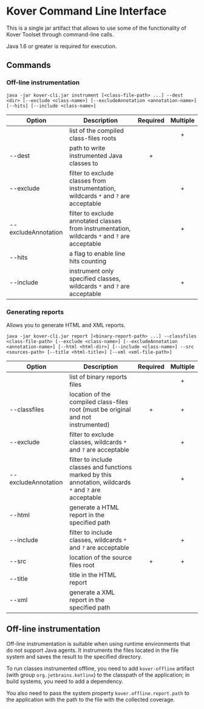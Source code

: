 # Kover Command Line Interface

This is a single jar artifact that allows to use some of the functionality of Kover Toolset through command-line calls.

Java 1.6 or greater is required for execution.

## Commands

### Off-line instrumentation

`java -jar kover-cli.jar instrument [<class-file-path> ...] --dest <dir> [--exclude <class-name>] [--excludeAnnotation <annotation-name>] [--hits] [--include <class-name>]`

| Option                                | Description                                                                                    | Required | Multiple |
|---------------------------------------|------------------------------------------------------------------------------------------------|:--------:|:--------:|
| <class-file-path>                     | list of the compiled class-files roots                                                         |          |    +     |
| --dest <dir>                          | path to write instrumented Java classes to                                                     |    +     |          |
| --exclude <class-name>                | filter to exclude classes from instrumentation, wildcards `*` and `?` are acceptable           |          |    +     |
| --excludeAnnotation <annotation-name> | filter to exclude annotated classes from instrumentation, wildcards `*` and `?` are acceptable |          |    +     |
| --hits                                | a flag to enable line hits counting                                                            |          |          |
| --include <class-name>                | instrument only specified classes, wildcards `*` and `?` are acceptable                        |          |    +     |

### Generating reports
Allows you to generate HTML and XML reports.

`java -jar kover-cli.jar report [<binary-report-path> ...] --classfiles <class-file-path> [--exclude <class-name>] [--excludeAnnotation <annotation-name>] [--html <html-dir>] [--include <class-name>] --src <sources-path> [--title <html-title>] [--xml <xml-file-path>]`

| Option                                | Description                                                                                             | Required | Multiple |
|---------------------------------------|---------------------------------------------------------------------------------------------------------|:--------:|:--------:|
| <binary-report-path>                  | list of binary reports files                                                                            |          |    +     |
| --classfiles <class-file-path>        | location of the compiled class-files root (must be original and not instrumented)                       |    +     |    +     |
| --exclude <class-name>                | filter to exclude classes, wildcards `*` and `?` are acceptable                                         |          |    +     |
| --excludeAnnotation <annotation-name> | filter to include classes and functions marked by this annotation, wildcards `*` and `?` are acceptable |          |    +     |
| --html <html-dir>                     | generate a HTML report in the specified path                                                            |          |          |
| --include <class-name>                | filter to include classes, wildcards `*` and `?` are acceptable                                         |          |    +     |
| --src <sources-path>                  | location of the source files root                                                                       |    +     |    +     |
| --title <html-title>                  | title in the HTML report                                                                                |          |          |
| --xml <xml-file-path>                 | generate a XML report in the specified path                                                             |          |          |

## Off-line instrumentation

Off-line instrumentation is suitable when using runtime environments that do not support Java agents.
It instruments the files located in the file system and saves the result to the specified directory.

To run classes instrumented offline, you need to add `kover-offline` artifact (with group `org.jetbrains.kotlinx`) to the classpath of the application; in build systems, you need to add a dependency.

You also need to pass the system property `kover.offline.report.path` to the application with the path to the file with the collected coverage.
